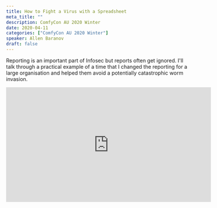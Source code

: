 ```yaml
---
title: How to Fight a Virus with a Spreadsheet
meta_title: ""
description: ComfyCon AU 2020 Winter
date: 2020-04-11
categories: ["ComfyCon AU 2020 Winter"]
speaker: Allen Baranov
draft: false
---
```

Reporting is an important part of Infosec but reports often get ignored. I'll talk through a practical example of a time that I changed the reporting for a large organisation and helped them avoid a potentially catastrophic worm invasion.

<iframe width="560" height="315" src="https://www.youtube.com/embed/smv7jfbLeP4?si=uflohCUcYZcAgXVb" title="YouTube video player" frameborder="0" allow="accelerometer; autoplay; clipboard-write; encrypted-media; gyroscope; picture-in-picture; web-share" allowfullscreen></iframe>
